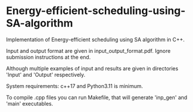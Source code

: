 # Energy-efficient-scheduling-using-SA-algorithm
Implementation of Energy-efficient scheduling using SA algorithm in C++.

Input and output format are given in input_output_format.pdf. Ignore submission instructions at the end.

Although multiple examples of input and results are given in directories 'Input' and 'Output' respectively.

System requirements: c++17 and Python3.11 is minimum.

To compile .cpp files you can run Makefile, that will generate 'inp_gen' and 'main' executables.
